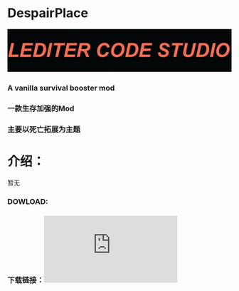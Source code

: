 DespairPlace
=============



![despair](https://github.com/LEFTFlamelight/DespairPlace/raw/1.16.5-Forge/logo.png)



### A vanilla survival booster mod
### 一款生存加强的Mod
### 主要以死亡拓展为主题


# 介绍：

暂无


### DOWLOAD:
### 下载链接：![0.0.2Beta](https://github.com/LEFTFlamelight/DespairPlace/raw/1.16.5-Forge/Dowload/DespairPlace-0.0.2Beta.jar)
